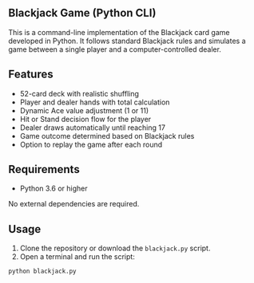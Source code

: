 ## Blackjack Game (Python CLI)

This is a command-line implementation of the Blackjack card game developed in Python. It follows standard Blackjack rules and simulates a game between a single player and a computer-controlled dealer.

## Features

- 52-card deck with realistic shuffling
- Player and dealer hands with total calculation
- Dynamic Ace value adjustment (1 or 11)
- Hit or Stand decision flow for the player
- Dealer draws automatically until reaching 17
- Game outcome determined based on Blackjack rules
- Option to replay the game after each round

## Requirements

- Python 3.6 or higher

No external dependencies are required.

## Usage

1. Clone the repository or download the `blackjack.py` script.
2. Open a terminal and run the script:

```bash
python blackjack.py
